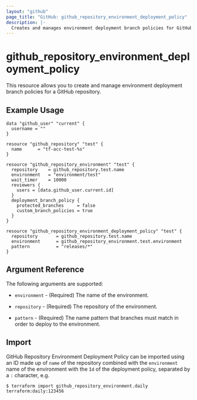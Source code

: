 ```yaml
---
layout: "github"
page_title: "GitHub: github_repository_environment_deployment_policy"
description: |-
  Creates and manages environment deployment branch policies for GitHub repositories
---
```


# github_repository_environment_deployment_policy

This resource allows you to create and manage environment deployment branch policies for a GitHub repository.

## Example Usage

```hcl
data "github_user" "current" {
  username = ""
}

resource "github_repository" "test" {
  name      = "tf-acc-test-%s"
}

resource "github_repository_environment" "test" {
  repository 	= github_repository.test.name
  environment	= "environment/test"
  wait_timer	= 10000
  reviewers {
    users = [data.github_user.current.id]
  }
  deployment_branch_policy {
    protected_branches     = false
    custom_branch_policies = true
  }
}

resource "github_repository_environment_deployment_policy" "test" {
  repository 	   = github_repository.test.name
  environment	   = github_repository_environment.test.environment
  pattern          = "releases/*"
}
```

## Argument Reference

The following arguments are supported:

* `environment` - (Required) The name of the environment.

* `repository` - (Required) The repository of the environment.

* `pattern` - (Required) The name pattern that branches must match in order to deploy to the environment.


## Import

GitHub Repository Environment Deployment Policy can be imported using an ID made up of `name` of the repository combined with the `environment` name of the environment with the `Id` of the deployment policy, separated by a `:` character, e.g.

```
$ terraform import github_repository_environment.daily terraform:daily:123456
```
